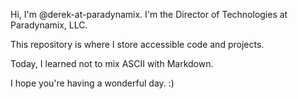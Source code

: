 Hi, I'm @derek-at-paradynamix.
I'm the Director of Technologies at Paradynamix, LLC.

This repository is where I store accessible code and projects.

Today, I learned not to mix ASCII with Markdown.

I hope you're having a wonderful day.
:)
